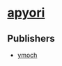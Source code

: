 # [apyori](https://pypi.org/project/apyori)



## Publishers
- [ymoch](https://pypi.org/user/ymoch)

